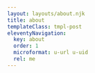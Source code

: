 ```yaml
---
layout: layouts/about.njk
title: about
templateClass: tmpl-post
eleventyNavigation:
  key: about
  order: 1
  microformat: u-url u-uid
  rel: me
---
```

